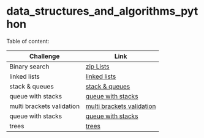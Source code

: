 # data_structures_and_algorithms_python

Table of content:

|Challenge|Link|
|---------|----|
|Binary search|[zip Lists](https://github.com/suhib-kharoush/data_structure_and_algorithm_python/tree/main/data_structure_and_algorithm_python/Challenges/ll_zip)|
|linked lists|[linked lists](https://github.com/suhib-kharoush/data_structure_and_algorithm_python/tree/main/data_structure_and_algorithm_python/Data_Structure/Linked_list)|
|stack & queues|[stack & queues](https://github.com/suhib-kharoush/data_structure_and_algorithm_python/tree/main/data_structure_and_algorithm_python/Challenges/stacks_and_queues)|
|queue with stacks|[queue with stacks](https://github.com/suhib-kharoush/data_structure_and_algorithm_python/tree/main/data_structure_and_algorithm_python/Challenges/queue_with_stacks)|
|multi brackets validation|[multi brackets validation](https://github.com/suhib-kharoush/data_structure_and_algorithm_python/tree/main/data_structure_and_algorithm_python/Challenges/multi_bracket_validation)|
|queue with stacks|[queue with stacks](https://github.com/suhib-kharoush/data_structure_and_algorithm_python/tree/main/data_structure_and_algorithm_python/Challenges/queue_with_stacks)|
|trees|[trees](https://github.com/suhib-kharoush/data_structure_and_algorithm_python/tree/main/data_structure_and_algorithm_python/Challenges/trees)|

